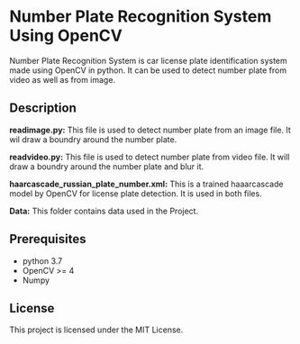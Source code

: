 # Number Plate Recognition System Using OpenCV

Number Plate Recognition System is car license plate identification system made using OpenCV in python. It can be used to detect number plate from video as well as from image.

## Description

**readimage.py:** This file is used to detect number plate from an image file. It wil draw a boundry around the number plate.

**readvideo.py:** This file is used to detect number plate from video file. It will draw a boundry around the number plate and blur it.

**haarcascade_russian_plate_number.xml:** This is a trained haaarcascade model by OpenCV for license plate detection. It is used in both files.

**Data:** This folder contains data used in the Project.

## Prerequisites

* python 3.7
* OpenCV >= 4
* Numpy

## License
This project is licensed under the MIT License. 